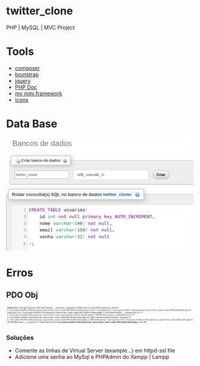 # twitter_clone
PHP | MySQL | MVC Project

# Tools
- [composer](https://getcomposer.org/)
- [bootstrap](https://getbootstrap.com/)
- [jquery](https://jquery.com/)
- [PHP Doc](https://www.php.net/)
- [my mini framework](https://github.com/glaucoSapucaia/MVC_php)
- [icons](https://fontawesome.com/)

# Data Base
![alt text](img/image.png)  
![alt text](img/image-1.png)  

# Erros
## PDO Obj  
 ![alt text](img/image-2.png)  
### Soluções
  - Comente as linhas de Virtual Server (example...) em httpd-ssl file
  - Adicione uma senha ao MySql e PHPAdmin do Xampp | Lampp